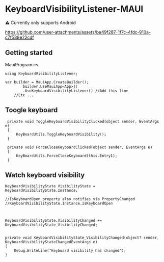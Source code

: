 # KeyboardVisibilityListener-MAUI
 
⚠️ Currently only supports Android 


https://github.com/user-attachments/assets/ba49f287-1f7c-4fdc-910a-c7f538e22cdf


## Getting started

MauiProgram.cs
```
using KeyboardVisibilityListener;

var builder = MauiApp.CreateBuilder();
        builder.UseMauiApp<App>()
        .UseKeyboardVisibilityListener() //Add this line
    //Etc ...

```


## Toogle keyboard
```
 private void ToggleKeyboardVisibilityClicked(object sender, EventArgs e)
 {
     KeyBoardUtils.ToggleKeyboardVisibility();
 }

 private void ForceCloseKeyboardClicked(object sender, EventArgs e)
 {
     KeyBoardUtils.ForceCloseKeyboard(this.Entry1);
 }
```

## Watch keyboard visibility
```
KeyboardVisibilityState VisibilityState = KeyboardVisibilityState.Instance;

//IsKeyboardOpen property also notifies via PropertyChanged 
//KeyboardVisibilityState.Instance.IsKeyboardOpen 



KeyboardVisibilityState.VisibilityChanged += KeyboardVisibilityState_VisibilityChanged;


private void KeyboardVisibilityState_VisibilityChanged(object? sender, KeyboardVisibilityStateChangedEventArgs e)
{
    Debug.WriteLine("Keyboard visibility has changed");
}

 ```
